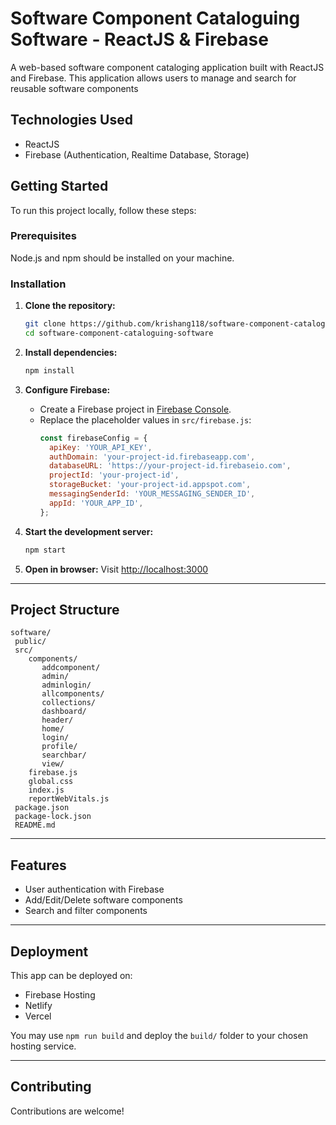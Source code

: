 # Software Component Cataloguing Software - ReactJS & Firebase

A web-based software component cataloging application built with ReactJS and Firebase. This application allows users to manage and search for reusable software components

##  Technologies Used

- ReactJS
- Firebase (Authentication, Realtime Database, Storage)

##  Getting Started

To run this project locally, follow these steps:

###  Prerequisites

Node.js and npm should be installed on your machine.

###  Installation

1. **Clone the repository:**
   ```bash
   git clone https://github.com/krishang118/software-component-cataloguing-software.git
   cd software-component-cataloguing-software
   ```

2. **Install dependencies:**
   ```bash
   npm install
   ```

3. **Configure Firebase:**
   - Create a Firebase project in [Firebase Console](https://console.firebase.google.com/).
   - Replace the placeholder values in `src/firebase.js`:
     ```js
     const firebaseConfig = {
       apiKey: 'YOUR_API_KEY',
       authDomain: 'your-project-id.firebaseapp.com',
       databaseURL: 'https://your-project-id.firebaseio.com',
       projectId: 'your-project-id',
       storageBucket: 'your-project-id.appspot.com',
       messagingSenderId: 'YOUR_MESSAGING_SENDER_ID',
       appId: 'YOUR_APP_ID',
     };
     ```

4. **Start the development server:**
   ```bash
   npm start
   ```

5. **Open in browser:**
   Visit [http://localhost:3000](http://localhost:3000)

---

##  Project Structure

```
software/
 public/
 src/
    components/
       addcomponent/
       admin/
       adminlogin/
       allcomponents/
       collections/
       dashboard/
       header/
       home/
       login/
       profile/
       searchbar/
       view/
    firebase.js
    global.css
    index.js
    reportWebVitals.js
 package.json
 package-lock.json
 README.md
```

---

##  Features

-  User authentication with Firebase
-  Add/Edit/Delete software components
-  Search and filter components

---

##  Deployment

This app can be deployed on:
- Firebase Hosting
- Netlify
- Vercel

You may use `npm run build` and deploy the `build/` folder to your chosen hosting service.

---

## Contributing

Contributions are welcome!

